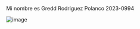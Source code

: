Mi nombre es Gredd Rodriguez Polanco 2023-0994 

![image](https://github.com/user-attachments/assets/f8edada5-3b19-4497-995b-4358aa39b535)
